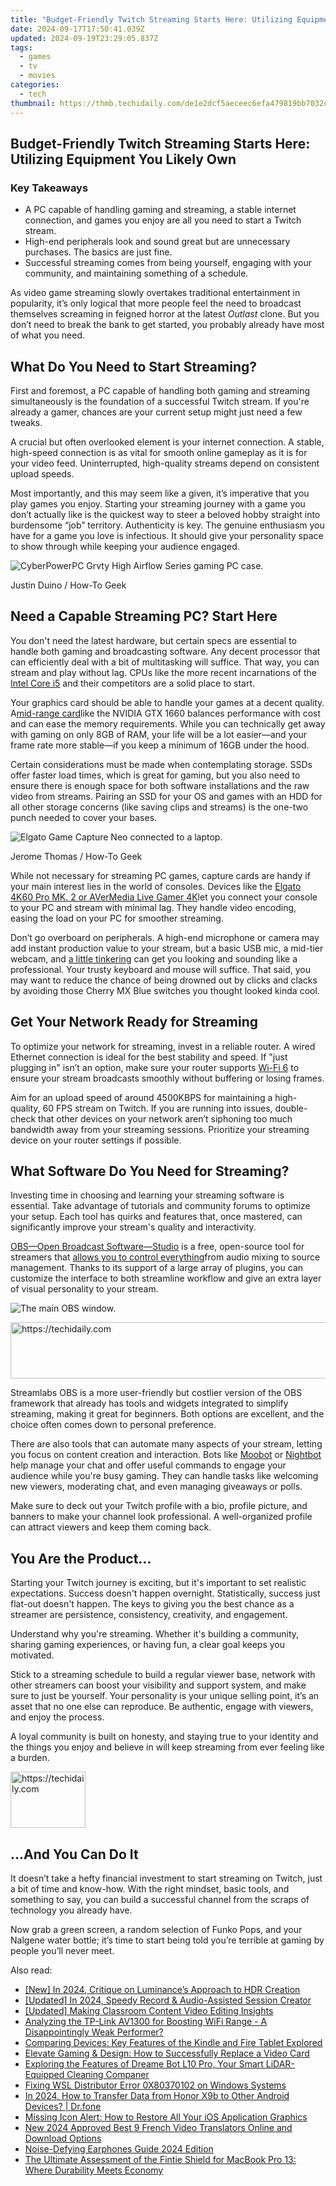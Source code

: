 ```yaml
---
title: "Budget-Friendly Twitch Streaming Starts Here: Utilizing Equipment You Likely Own"
date: 2024-09-17T17:50:41.039Z
updated: 2024-09-19T23:29:05.837Z
tags:
  - games
  - tv
  - movies
categories:
  - tech
thumbnail: https://thmb.techidaily.com/de1e2dcf5aeceec6efa479819bb7032cddf48c94924e3a65a00624e5b7030be4.jpg
---
```


## Budget-Friendly Twitch Streaming Starts Here: Utilizing Equipment You Likely Own

### Key Takeaways

* A PC capable of handling gaming and streaming, a stable internet connection, and games you enjoy are all you need to start a Twitch stream.
* High-end peripherals look and sound great but are unnecessary purchases. The basics are just fine.
* Successful streaming comes from being yourself, engaging with your community, and maintaining something of a schedule.

 As video game streaming slowly overtakes traditional entertainment in popularity, it’s only logical that more people feel the need to broadcast themselves screaming in feigned horror at the latest _Outlast_ clone. But you don’t need to break the bank to get started, you probably already have most of what you need.

## **What Do You Need to Start Streaming?** 

 First and foremost, a PC capable of handling both gaming and streaming simultaneously is the foundation of a successful Twitch stream. If you're already a gamer, chances are your current setup might just need a few tweaks.

 A crucial but often overlooked element is your internet connection. A stable, high-speed connection is as vital for smooth online gameplay as it is for your video feed. Uninterrupted, high-quality streams depend on consistent upload speeds.

 Most importantly, and this may seem like a given, it’s imperative that you play games you enjoy. Starting your streaming journey with a game you don’t actually like is the quickest way to steer a beloved hobby straight into burdensome “job” territory. Authenticity is key. The genuine enthusiasm you have for a game you love is infectious. It should give your personality space to show through while keeping your audience engaged.

![CyberPowerPC Grvty High Airflow Series gaming PC case.](https://static1.howtogeekimages.com/wordpress/wp-content/uploads/2023/10/52651356479_64da2bb7da_o.jpg) 

Justin Duino / How-To Geek

## **Need a Capable Streaming PC? Start Here** 

 You don't need the latest hardware, but certain specs are essential to handle both gaming and broadcasting software. Any decent processor that can efficiently deal with a bit of multitasking will suffice. That way, you can stream and play without lag. CPUs like the more recent incarnations of the [Intel Core i5](https://tech-haven.techidaily.com/ensuring-seamless-service-interactions-in-chatgpt-environment/) and their competitors are a solid place to start.

 Your graphics card should be able to handle your games at a decent quality. A[mid-range card](https://howto.techidaily.com/7-solutions-to-fix-chrome-crashes-or-wont-open-on-poco-m6-5g-drfone-by-drfone-fix-android-problems-fix-android-problems/)like the NVIDIA GTX 1660 balances performance with cost and can ease the memory requirements. While you can technically get away with gaming on only 8GB of RAM, your life will be a lot easier—and your frame rate more stable—if you keep a minimum of 16GB under the hood.

 Certain considerations must be made when contemplating storage. SSDs offer faster load times, which is great for gaming, but you also need to ensure there is enough space for both software installations and the raw video from streams. Pairing an SSD for your OS and games with an HDD for all other storage concerns (like saving clips and streams) is the one-two punch needed to cover your bases.

![Elgato Game Capture Neo connected to a laptop.](https://static1.howtogeekimages.com/wordpress/wp-content/uploads/2024/06/the-elgato-game-capture-neo-connected-to-a-laptop_53709669659_o.jpg) 

Jerome Thomas / How-To Geek

 While not necessary for streaming PC games, capture cards are handy if your main interest lies in the world of consoles. Devices like the [Elgato 4K60 Pro MK. 2 or AVerMedia Live Gamer 4K](https://fox-helps.techidaily.com/updated-2024-approved-google-ar-decorations-and-their-competing-products/)let you connect your console to your PC and stream with minimal lag. They handle video encoding, easing the load on your PC for smoother streaming.

 Don’t go overboard on peripherals. A high-end microphone or camera may add instant production value to your stream, but a basic USB mic, a mid-tier webcam, and [a little tinkering](https://instagram-video-recordings.techidaily.com/crescendo-of-creativity-adding-audio-to-ig-stories-for-2024/) can get you looking and sounding like a professional. Your trusty keyboard and mouse will suffice. That said, you may want to reduce the chance of being drowned out by clicks and clacks by avoiding those Cherry MX Blue switches you thought looked kinda cool.

## **Get Your Network Ready for Streaming** 

 To optimize your network for streaming, invest in a reliable router. A wired Ethernet connection is ideal for the best stability and speed. If "just plugging in" isn’t an option, make sure your router supports [Wi-Fi 6](https://buynow-info.techidaily.com/getting-the-most-out-of-your-new-echo-dot-3rd-gen-a-comprehensive-breakdown-for-seamless-alexa-integration/) to ensure your stream broadcasts smoothly without buffering or losing frames.

 Aim for an upload speed of around 4500KBPS for maintaining a high-quality, 60 FPS stream on Twitch. If you are running into issues, double-check that other devices on your network aren’t siphoning too much bandwidth away from your streaming sessions. Prioritize your streaming device on your router settings if possible.

## **What Software Do You Need for Streaming?** 

 ⁤Investing time in choosing and learning your streaming software is essential. ⁤Take advantage of tutorials and community forums to optimize your setup. ⁤⁤Each tool has quirks and features that, once mastered, can significantly improve your stream's quality and interactivity. ⁤

[⁤OBS—Open Broadcast Software—Studio](https://obsproject.com/) is a free, open-source tool for streamers that [allows you to control everything](https://desktop-recording.techidaily.com/updated-behind-the-scenes-of-lol-top-3-broadcast-techniques/)from audio mixing to source management. ⁤⁤Thanks to its support of a large array of plugins, you can customize the interface to both streamline workflow and give an extra layer of visual personality to your stream. ⁤

![The main OBS window.](https://static1.howtogeekimages.com/wordpress/wp-content/uploads/2023/10/obs-main-screen.png) 

<!-- affiliate ads begin -->
<a href="https://appsumo.8odi.net/c/5597632/2049369/7443" target="_top" id="2049369">
  <img src="//a.impactradius-go.com/display-ad/7443-2049369" border="0" alt="https://techidaily.com" width="728" height="90"/>
</a>
<img height="0" width="0" src="https://appsumo.8odi.net/i/5597632/2049369/7443" style="position:absolute;visibility:hidden;" border="0" />
<!-- affiliate ads end -->

 ⁤Streamlabs OBS is a more user-friendly but costlier version of the OBS framework that already has tools and widgets integrated to simplify streaming, making it great for beginners. ⁤⁤Both options are excellent, and the choice often comes down to personal preference. ⁤

 ⁤There are also tools that can automate many aspects of your stream, letting you focus on content creation and interaction. ⁤⁤Bots like [Moobot](https://moo.bot/) or [Nightbot](https://nightbot.tv/) help manage your chat and offer useful commands to engage your audience while you're busy gaming. ⁤⁤They can handle tasks like welcoming new viewers, moderating chat, and even managing giveaways or polls. ⁤

 ⁤Make sure to deck out your Twitch profile with a bio, profile picture, and banners to make your channel look professional. ⁤⁤A well-organized profile can attract viewers and keep them coming back. ⁤

##  You Are the Product...

 ⁤Starting your Twitch journey is exciting, but it's important to set realistic expectations. ⁤⁤Success doesn't happen overnight. Statistically, success just flat-out doesn't happen. ⁤⁤The keys to giving you the best chance as a streamer are persistence, consistency, creativity, and engagement.

 ⁤⁤Understand why you're streaming. ⁤Whether it's building a community, sharing gaming experiences, or having fun, a clear goal keeps you motivated. ⁤

 ⁤Stick to a streaming schedule to build a regular viewer base, network with other streamers can boost your visibility and support system, and make sure to just be yourself. Your personality is your unique selling point, it’s an asset that no one else can reproduce. ⁤⁤Be authentic, engage with viewers, and enjoy the process.

 A loyal community is built on honesty, and staying true to your identity and the things you enjoy and believe in will keep streaming from ever feeling like a burden.

<!-- affiliate ads begin -->
<a href="https://aligracehair.sjv.io/c/5597632/2135362/19272" target="_top" id="2135362">
  <img src="//a.impactradius-go.com/display-ad/19272-2135362" border="0" alt="https://techidaily.com" width="120" height="90"/>
</a>
<img height="0" width="0" src="https://aligracehair.sjv.io/i/5597632/2135362/19272" style="position:absolute;visibility:hidden;" border="0" />
<!-- affiliate ads end -->

##  ...And You Can Do It

 It doesn’t take a hefty financial investment to start streaming on Twitch, just a bit of time and know-how. With the right mindset, basic tools, and something to say, you can build a successful channel from the scraps of technology you already have.

 Now grab a green screen, a random selection of Funko Pops, and your Nalgene water bottle; it’s time to start being told you’re terrible at gaming by people you’ll never meet.

<ins class="adsbygoogle"
     style="display:block"
     data-ad-format="autorelaxed"
     data-ad-client="ca-pub-7571918770474297"
     data-ad-slot="1223367746"></ins>

<ins class="adsbygoogle"
     style="display:block"
     data-ad-client="ca-pub-7571918770474297"
     data-ad-slot="8358498916"
     data-ad-format="auto"
     data-full-width-responsive="true"></ins>

<span class="atpl-alsoreadstyle">Also read:</span>
<div><ul>
<li><a href="https://fox-boxes.techidaily.com/new-in-2024-critique-on-luminances-approach-to-hdr-creation/"><u>[New] In 2024, Critique on Luminance’s Approach to HDR Creation</u></a></li>
<li><a href="https://video-capture.techidaily.com/updated-in-2024-speedy-record-and-audio-assisted-session-creator/"><u>[Updated] In 2024, Speedy Record & Audio-Assisted Session Creator</u></a></li>
<li><a href="https://extra-skills.techidaily.com/updated-making-classroom-content-video-editing-insights/"><u>[Updated] Making Classroom Content Video Editing Insights</u></a></li>
<li><a href="https://buynow-help.techidaily.com/analyzing-the-tp-link-av1300-for-boosting-wifi-range-a-disappointingly-weak-performer/"><u>Analyzing the TP-Link AV1300 for Boosting WiFi Range - A Disappointingly Weak Performer?</u></a></li>
<li><a href="https://buynow-help.techidaily.com/comparing-devices-key-features-of-the-kindle-and-fire-tablet-explored/"><u>Comparing Devices: Key Features of the Kindle and Fire Tablet Explored</u></a></li>
<li><a href="https://buynow-help.techidaily.com/elevate-gaming-and-design-how-to-successfully-replace-a-video-card/"><u>Elevate Gaming & Design: How to Successfully Replace a Video Card</u></a></li>
<li><a href="https://buynow-help.techidaily.com/exploring-the-features-of-dreame-bot-l10-pro-your-smart-lidar-equipped-cleaning-companer/"><u>Exploring the Features of Dreame Bot L10 Pro, Your Smart LiDAR-Equipped Cleaning Companer</u></a></li>
<li><a href="https://windows11.techidaily.com/fixing-wsl-distributor-error-0x80370102-on-windows-systems/"><u>Fixing WSL Distributor Error 0X80370102 on Windows Systems</u></a></li>
<li><a href="https://android-transfer.techidaily.com/in-2024-how-to-transfer-data-from-honor-x9b-to-other-android-devices-drfone-by-drfone-transfer-from-android-transfer-from-android/"><u>In 2024, How to Transfer Data from Honor X9b to Other Android Devices? | Dr.fone</u></a></li>
<li><a href="https://fox-that.techidaily.com/missing-icon-alert-how-to-restore-all-your-ios-application-graphics/"><u>Missing Icon Alert: How to Restore All Your iOS Application Graphics</u></a></li>
<li><a href="https://ai-voice-clone.techidaily.com/new-2024-approved-best-9-french-video-translators-online-and-download-options/"><u>New 2024 Approved Best 9 French Video Translators Online and Download Options</u></a></li>
<li><a href="https://buynow-help.techidaily.com/noise-defying-earphones-guide-2024-edition/"><u>Noise-Defying Earphones Guide 2024 Edition</u></a></li>
<li><a href="https://buynow-help.techidaily.com/the-ultimate-assessment-of-the-fintie-shield-for-macbook-pro-13-where-durability-meets-economy/"><u>The Ultimate Assessment of the Fintie Shield for MacBook Pro 13: Where Durability Meets Economy</u></a></li>
</ul></div>

